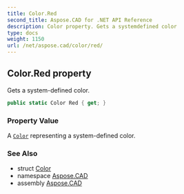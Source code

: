 ```yaml
---
title: Color.Red
second_title: Aspose.CAD for .NET API Reference
description: Color property. Gets a systemdefined color
type: docs
weight: 1150
url: /net/aspose.cad/color/red/
---
```

## Color.Red property

Gets a system-defined color.

```csharp
public static Color Red { get; }
```

### Property Value

A [`Color`](../) representing a system-defined color.

### See Also

* struct [Color](../)
* namespace [Aspose.CAD](../../../aspose.cad/)
* assembly [Aspose.CAD](../../../)


